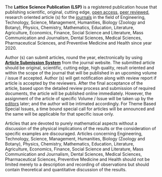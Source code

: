 The **Lattice Science Publication (LSP)** is a registered publication house that publishing scientific, original, cutting edge, [open access](https://www.latticescipub.com/open-access-license/), [peer reviewed](https://www.latticescipub.com/peer-review-policy/), research oriented article (s) for the [journals](https://www.latticescipub.com/journals/) in the field of Engineering, Technology, Science, Management, Humanities, Biology (Zoology and Botany), Physics, Chemistry, Mathematics, Education, Literature, Agriculture, Economics, Finance, Social Science and Literature, Mass Communication and Journalism, Dental Sciences, Medical Sciences, Pharmaceutical Sciences, and Preventive Medicine and Health since year 2020.

Author (s) can submit articles, round the year, electronically by using [**Article Submission System**](https://www.latticescipub.com/journals/) from the journal website. The submitted article should be original, scientific, cutting edge, high quality, result oriented and within the scope of the journal that will be published in an upcoming volume / issue if accepted. Author (s) will get notification along with review report if article is accepted by the reviewers. After the final acceptance of the article, based upon the detailed review process and submission of required documents, the article will be published online immediately. However, the assignment of the article of specific Volume / Issue will be taken up by the [editors](https://www.latticescipub.com/committee/) later; and the author will be intimated accordingly. For Theme Based Special Issues, a time bound special call for articles will be announced and the same will be applicable for that specific issue only.

Articles that are devoted to purely mathematical aspects without a discussion of the physical implications of the results or the consideration of specific examples are discouraged. Articles concerning Engineering, Technology, Science, Management, Humanities, Biology (Zoology and Botany), Physics, Chemistry, Mathematics, Education, Literature, Agriculture, Economics, Finance, Social Science and Literature, Mass Communication and Journalism, Dental Sciences, Medical Sciences, Pharmaceutical Sciences, Preventive Medicine and Health should not be limited merely to a description and recording of observations but should contain theoretical and quantitative discussion of the results.

